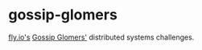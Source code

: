 # gossip-glomers

[fly.io's](https://fly.io)  [Gossip Glomers'](https://fly.io/dist-sys/) distributed systems challenges.
